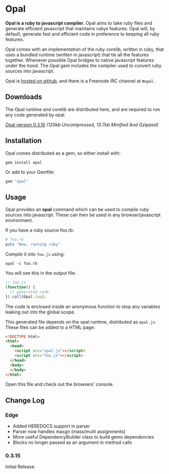 # Opal

**Opal is a ruby to javascript compiler.** Opal aims to take ruby files
and generate efficient javascript that maintains rubys features. Opal
will, by default, generate fast and efficient code in preference to
keeping all ruby features.

Opal comes with an implementation of the ruby corelib, written in ruby,
that uses a bundled runtime (written in javascript) that tie all the
features together. Whenever possible Opal bridges to native javascript
features under the hood. The Opal gem includes the compiler used to
convert ruby sources into javascript.

Opal is [hosted on github](http://github.com/adambeynon/opal), and there
is a Freenode IRC channel at `#opal`.

## Downloads

The Opal runtime and corelib are distributed here, and are required to
run any code generated by opal.

[Opal version 0.3.16](http://opalrb.org/opal.js) _(120kb
Uncompressed, 13.7kb Minified And Gzipped)_

## Installation

Opal comes distributed as a gem, so either install with:

```
gem install opal
```

Or add to your Gemfile:

``` ruby
gem "opal"
```

## Usage

Opal provides an **opal** command which can be used to compile ruby
sources into javascript. These can then be used in any
browser/javascript environment.

If you have a ruby source foo.rb:

``` ruby
# foo.rb
puts "Wow, running ruby"
```

Compile it into `foo.js` using:

```
opal -c foo.rb
```

You will see this in the output file:

``` js
// foo.js
(function() {
  // generated code
}).call(Opal.top);
```

The code is enclosed inside an anonymous function to stop any variables
leaking out into the global scope.

This generated file depends on the opal runtime, distributed as
`opal.js`. These files can be added to a HTML page:

``` html
<!DOCTYPE html>
<html>
  <head>
    <script src="opal.js"></script>
    <script src="foo.js"></script>
  </head>
  <body>
  </body>
</html>
```

Open this file and check out the browsers' console.

## Change Log

### Edge

* Added HEREDOCS support in parser
* Parser now handles masgn (mass/multi assignments)
* More useful DependencyBuilder class to build gems dependencies
* Blocks no longer passed as an argument in method calls

### 0.3.15

Initial Release.